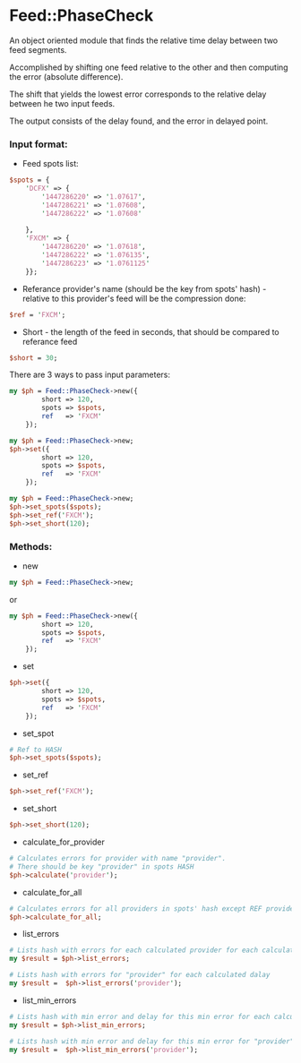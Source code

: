 # Feed::PhaseCheck

An object oriented module that finds the relative time delay between two feed segments.  

Accomplished by shifting one feed relative to the other and then computing the error (absolute difference).  

The shift that yields the lowest error corresponds to the relative delay between he two input feeds.  

The output consists of the delay found, and the error in delayed point.

### Input format:
* Feed spots list:
```perl
$spots = {
    'DCFX' => {
        '1447286220' => '1.07617',
        '1447286221' => '1.07608',
        '1447286222' => '1.07608'
        
    },
    'FXCM' => {
        '1447286220' => '1.07618',
        '1447286222' => '1.076135',
        '1447286223' => '1.0761125'
    }};
```
* Referance provider's name (should be the key from spots' hash) - relative to this provider's feed will be the compression done:
```perl
$ref = 'FXCM';
```
* Short - the length of the feed in seconds, that should be compared to referance feed
```perl
$short = 30;
```

There are 3 ways to pass input parameters:
```perl
my $ph = Feed::PhaseCheck->new({
        short => 120,
        spots => $spots,
        ref   => 'FXCM'
    });
```
```perl
my $ph = Feed::PhaseCheck->new;
$ph->set({
        short => 120,
        spots => $spots,
        ref   => 'FXCM'
    });
```
```perl
my $ph = Feed::PhaseCheck->new;
$ph->set_spots($spots);
$ph->set_ref('FXCM');
$ph->set_short(120);
```

### Methods:

* new
```perl
my $ph = Feed::PhaseCheck->new;
```
or
```perl
my $ph = Feed::PhaseCheck->new({
        short => 120,
        spots => $spots,
        ref   => 'FXCM'
    });
```
* set
```perl
$ph->set({
        short => 120,
        spots => $spots,
        ref   => 'FXCM'
    });
```
* set_spot
```perl
# Ref to HASH
$ph->set_spots($spots);
```
* set_ref
```perl
$ph->set_ref('FXCM');
```
* set_short
```perl
$ph->set_short(120);
```
* calculate_for_provider
```perl
# Calculates errors for provider with name "provider". 
# There should be key "provider" in spots HASH
$ph->calculate('provider');
```
* calculate_for_all
```perl
# Calculates errors for all providers in spots' hash except REF provider 
$ph->calculate_for_all;
```
* list_errors
```perl
# Lists hash with errors for each calculated provider for each calculated dalay
my $result = $ph->list_errors;

# Lists hash with errors for "provider" for each calculated dalay
my $result =  $ph->list_errors('provider');
```
* list_min_errors
```perl
# Lists hash with min error and delay for this min error for each calculated provider
my $result = $ph->list_min_errors;

# Lists hash with min error and delay for this min error for "provider"
my $result =  $ph->list_min_errors('provider');
```